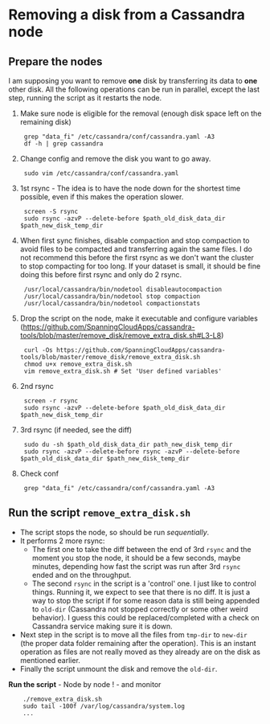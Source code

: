 # Removing a disk from a Cassandra node

## Prepare the nodes

I am supposing you want to remove **one** disk by transferring its data to **one** other disk.
All the following operations can be run in parallel, except the last step, running the script as it restarts the node.

1. Make sure node is eligible for the removal (enough disk space left on the remaining disk)

        grep "data_fi" /etc/cassandra/conf/cassandra.yaml -A3
        df -h | grep cassandra

2. Change config and remove the disk you want to go away.

        sudo vim /etc/cassandra/conf/cassandra.yaml

3. 1st rsync - The idea is to have the node down for the shortest time possible, even if this makes the operation slower.

        screen -S rsync
        sudo rsync -azvP --delete-before $path_old_disk_data_dir $path_new_disk_temp_dir

4. When first sync finishes, disable compaction and stop compaction to avoid files to be compacted and transferring again the same files. I do not recommend this before the first rsync as we don't want the cluster to stop compacting for too long. If your dataset is small, it should be fine doing this before first rsync and only do 2 rsync.

        /usr/local/cassandra/bin/nodetool disableautocompaction
        /usr/local/cassandra/bin/nodetool stop compaction
        /usr/local/cassandra/bin/nodetool compactionstats

5. Drop the script on the node, make it executable and configure variables (https://github.com/SpanningCloudApps/cassandra-tools/blob/master/remove_disk/remove_extra_disk.sh#L3-L8)

        curl -Os https://github.com/SpanningCloudApps/cassandra-tools/blob/master/remove_disk/remove_extra_disk.sh
        chmod u+x remove_extra_disk.sh
        vim remove_extra_disk.sh # Set 'User defined variables'

6. 2nd rsync

        screen -r rsync
        sudo rsync -azvP --delete-before $path_old_disk_data_dir $path_new_disk_temp_dir

7. 3rd rsync (if needed, see the diff)

        sudo du -sh $path_old_disk_data_dir path_new_disk_temp_dir
        sudo rsync -azvP --delete-before rsync -azvP --delete-before $path_old_disk_data_dir $path_new_disk_temp_dir

8. Check conf

        grep "data_fi" /etc/cassandra/conf/cassandra.yaml -A3

## Run the script `remove_extra_disk.sh`

* The script stops the node, so should be run *sequentially*.
* It performs 2 more rsync:
    * The first one to take the diff between the end of 3rd `rsync` and the moment you stop the node, it should be a few seconds, maybe minutes, depending how fast the script was run after 3rd `rsync` ended and on the throughput.
    * The second `rsync` in the script is a 'control' one. I just like to control things. Running it, we expect to see that there is no diff. It is just a way to stop the script if for some reason data is still being appended to `old-dir` (Cassandra not stopped correctly or some other weird behavior). I guess this could be replaced/completed with a check on Cassandra service making sure it is down.
* Next step in the script is to move all the files from `tmp-dir` to `new-dir` (the proper data folder remaining after the operation). This is an instant operation as files are not really moved as they already are on the disk as mentioned earlier.
* Finally the script unmount the disk and remove the `old-dir`.

**Run the script** - Node by node ! - and monitor

        ./remove_extra_disk.sh
        sudo tail -100f /var/log/cassandra/system.log
        ...

